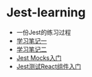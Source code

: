 # Jest-learning
- 一份Jest的练习过程
- [学习笔记一](https://www.jianshu.com/p/ce4f46cd9372)
- [学习笔记二](https://www.jianshu.com/p/f837d6afc9c6)
- [Jest Mocks入门](https://www.jianshu.com/p/c4740a2bef95)
- [Jest测试React组件入门](https://www.jianshu.com/p/bf8070c33824)
